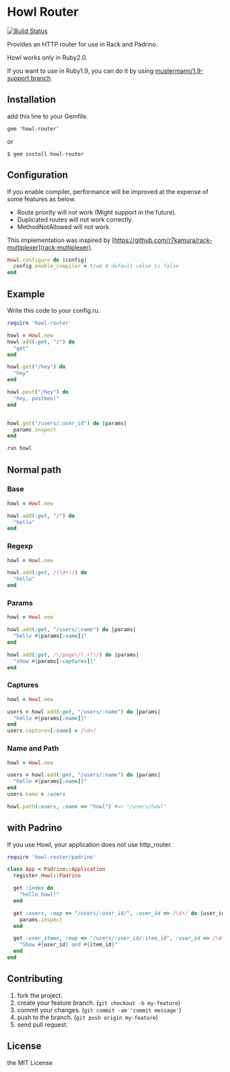 # Howl Router

[![Build Status](https://travis-ci.org/namusyaka/howl-router.png)](https://travis-ci.org/namusyaka/howl-router)

Provides an HTTP router for use in Rack and Padrino.

Howl works only in Ruby2.0.

If you want to use in Ruby1.9, you can do it by using [mustermann/1.9-support branch](https://github.com/rkh/mustermann/tree/1.9-support).

## Installation

add this line to your Gemfile.

`gem 'howl-router'`

or

`$ gem install howl-router`

## Configuration

If you enable compiler, performance will be improved at the expense of some features as below.

* Route priority will not work (Might support in the future).
* Duplicated routes will not work correctly.
* MethodNotAllowed will not work.

This implementation was inspired by [https://github.com/r7kamura/rack-multiplexer](rack-multiplexer).

```ruby
Howl.configure do |config|
  config.enable_compiler = true # default value is false
end
```

## Example

Write this code to your config.ru.

```ruby
require 'howl-router'

howl = Howl.new
howl.add(:get, "/") do
  "get"
end

howl.get("/hey") do
  "hey"
end

howl.post("/hey") do
  "hey, postman!"
end


howl.get("/users/:user_id") do |params|
  params.inspect
end

run howl
```

## Normal path

### Base

```ruby
howl = Howl.new

howl.add(:get, "/") do
  "hello"
end
```

### Regexp

```ruby
howl = Howl.new

howl.add(:get, /(\d+)/) do
  "hello"
end
```

### Params

```ruby
howl = Howl.new

howl.add(:get, "/users/:name") do |params|
  "hello #{params[:name]}"
end

howl.add(:get, /\/page\/(.+?)/) do |params|
  "show #{params[:captures]}"
end
```

### Captures

```ruby
howl = Howl.new

users = howl.add(:get, "/users/:name") do |params|
  "hello #{params[:name]}"
end
users.captures[:name] = /\d+/
```

### Name and Path

```ruby
howl = Howl.new

users = howl.add(:get, "/users/:name") do |params|
  "hello #{params[:name]}"
end
users.name = :users

howl.path(:users, :name => "howl") #=> "/users/howl"
```

## with Padrino

If you use Howl, your application does not use http_router.

```ruby
require 'howl-router/padrino'

class App < Padrino::Application
  register Howl::Padrino

  get :index do
    "hello howl!"
  end

  get :users, :map => "/users/:user_id/", :user_id => /\d+/ do |user_id|
    params.inspect
  end

  get :user_items, :map => "/users/:user_id/:item_id", :user_id => /\d+/, :item_id => /[1-9]+/ do |user_id, item_id|
    "Show #{user_id} and #{item_id}"
  end
end
```

## Contributing

1. fork the project.
2. create your feature branch. (`git checkout -b my-feature`)
3. commit your changes. (`git commit -am 'commit message'`)
4. push to the branch. (`git push origin my-feature`)
5. send pull request.

## License

the MIT License
